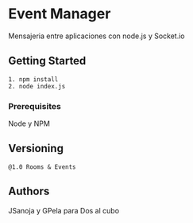 # Event Manager

Mensajeria entre aplicaciones con node.js y Socket.io

## Getting Started

```
1. npm install
2. node index.js
```

### Prerequisites

Node y NPM

## Versioning
    @1.0 Rooms & Events

## Authors

 JSanoja y GPela para Dos al cubo

